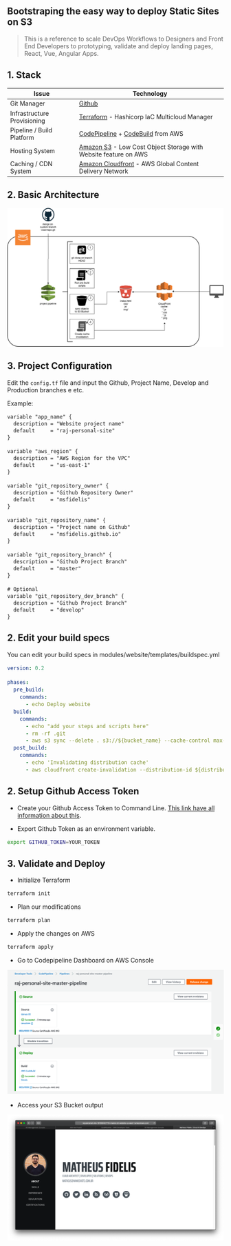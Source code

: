 ## Bootstraping the easy way to deploy Static Sites on S3

> This is a reference to scale DevOps Workflows to Designers and Front End Developers to prototyping, validate and deploy landing pages, React, Vue, Angular Apps.

## 1. Stack

Issue | Technology
------------ | -------------
Git Manager | [Github](https://github.com) 
Infrastructure Provisioning | [Terraform](https://www.terraform.io) - Hashicorp IaC Multicloud Manager
Pipeline / Build Platform | [CodePipeline](https://aws.amazon.com/pt/codepipeline/) + [CodeBuild](https://aws.amazon.com/pt/codebuild/) from AWS
Hosting System | [Amazon S3](https://aws.amazon.com/pt/s3/) -  Low Cost Object Storage with Website feature on AWS
Caching / CDN System | [Amazon Cloudfront](https://aws.amazon.com/pt/cloudfront/) - AWS Global Content Delivery Network 





## 2. Basic Architecture

![Design](.github/img/design.png)

## 3. Project Configuration

Edit the `config.tf` file and input the Github, Project Name, Develop and Production branches e etc.

Example:

```hcl
variable "app_name" {
  description = "Website project name"
  default     = "raj-personal-site"
}

variable "aws_region" {
  description = "AWS Region for the VPC"
  default     = "us-east-1"
}

variable "git_repository_owner" {
  description = "Github Repository Owner"
  default     = "msfidelis"
}

variable "git_repository_name" {
  description = "Project name on Github"
  default     = "msfidelis.github.io"
}

variable "git_repository_branch" {
  description = "Github Project Branch"
  default     = "master"
}

# Optional
variable "git_repository_dev_branch" {
  description = "Github Project Branch"
  default     = "develop"
}
```

## 2. Edit your build specs

You can edit your build specs in modules/website/templates/buildspec.yml 

```yml
version: 0.2

phases:
  pre_build:
    commands:
      - echo Deploy website
  build:
    commands:
      - echo "add your steps and scripts here"
      - rm -rf .git
      - aws s3 sync --delete . s3://${bucket_name} --cache-control max-age=3600
  post_build:
    commands:
      - echo 'Invalidating distribution cache'
      - aws cloudfront create-invalidation --distribution-id ${distribution_id} --paths "/*"

```

## 2. Setup Github Access Token

* Create your Github Access Token to Command Line. [This link have all information about this](https://help.github.com/articles/creating-a-personal-access-token-for-the-command-line/).


* Export Github Token as an environment variable. 

```bash
export GITHUB_TOKEN=YOUR_TOKEN
``` 

## 3. Validate and Deploy

* Initialize Terraform

```bash
terraform init
```

* Plan our modifications

```bash
terraform plan
```

* Apply the changes on AWS

```bash
terraform apply
```

* Go to Codepipeline Dashboard on AWS Console

![site deployed](.github/img/pipeline.png)


* Access your S3 Bucket output

![site deployed](.github/img/site.png)